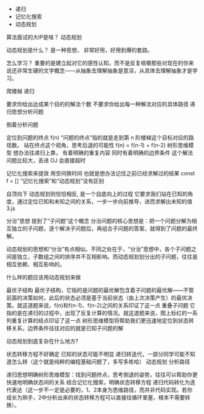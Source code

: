 - 递归
- 记忆化搜索
- 动态规划

算法面试的大IP是啥？ 动态规划

动态规划是什么？ 是一种思想， 非常好用，好用到爆的套路。

怎么学习？ 重要的是建立起对它的感性认知，而不是反复咀嚼那些对现在的你来说还非常生硬的文字概念——从抽象去理解抽象是意淫，从具体去理解抽象才是学习。

爬楼梯 递归

要求你给出达成某个目的的解法个数
不要求你给出每一种解法对应的具体路径
递归思想分析问题

倒着分析问题

定位到问题的终点 f(n) “问题的终点”指的就是走到第 n 阶楼梯这个目标对应的路径数。
站在终点这个视角，思考后退的可能性 f(n) = f(n-1) + f(n-2)
树形思维模型 想办法往递归上靠， 有着明确的重复内容 同时有着明确的边界条件
这个解法问题比较大，丢进 OJ 会直接超时

记忆化搜索来提效 用空间换时间 也就是想办法记住之前已经求解过的结果 const f = [] “记忆化搜索”和“动态规划”没有区别

自顶向下 动态规划则恰恰相反, 是一个自底向上的过程 它要求我们站在已知的角度，通过定位已知和未知之间的关系，一步一步向前推导，进而求解出未知的值 3.js

分治”思想 提到了“子问题”这个概念
分治问题的核心思想是：把一个问题分解为相互独立的子问题，逐个解决子问题后，再组合子问题的答案，就得到了问题的最终解。

动态规划的思想和“分治”有点相似。不同之处在于，“分治”思想中，各个子问题之间是独立，子数组之间的排序并不互相影响。而动态规划划分出的子问题，往往是相互依赖、相互影响的。

什么样的题应该用动态规划来做

最优子结构 最优子结构，它指的是问题的最优解包含着子问题的最优解——不管前面的决策如何，此后的状态必须是基于当前状态（由上次决策产生）的最优决策。就这道题来说，f(n)和f(n-1)、f(n-2)之间的关系印证了这一点
重叠子问题 它指的是在递归的过程中，出现了反复计算的情况。就这道题来说，图上标红的一系列重复计算的结点印证了这一点
树形思维模型将帮助我们更迅速地定位到状态转移关系，边界条件往往对应的就是已知子问题的解

动态规划到底复杂在什么地方?

状态转移方程不好确定
已知的状态可能不明显
递归转迭代，一部分同学可能不知道怎么转（这个就是纯粹的编程基础问题了，多写多练哈）
动态规划 分析路径

递归思想明确树形思维模型：找到问题终点，思考倒退的姿势，往往可以帮助你更快速地明确状态间的关系
结合记忆化搜索，明确状态转移方程
递归代码转化为迭代表达（这一步不一定是必要的，1、2本身为思维路径，而并非代码实现。若你成长为熟手，2中分析出来的状态转移方程可以直接往循环里塞，根本不需要转换）。